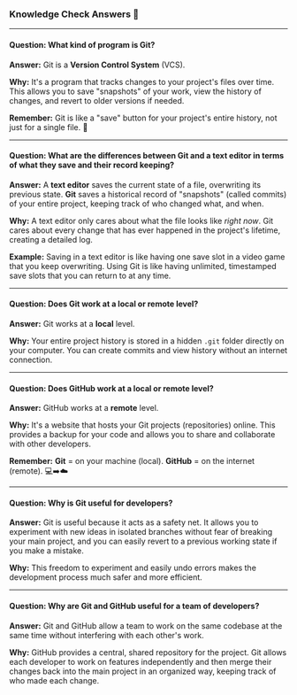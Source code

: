 ### Knowledge Check Answers 🎯

---

#### Question: What kind of program is Git?

**Answer:** Git is a **Version Control System** (VCS).

**Why:** It's a program that tracks changes to your project's files over time. This allows you to save "snapshots" of your work, view the history of changes, and revert to older versions if needed.

**Remember:** Git is like a "save" button for your project's entire history, not just for a single file. 📖

---

#### Question: What are the differences between Git and a text editor in terms of what they save and their record keeping?

**Answer:** A **text editor** saves the current state of a file, overwriting its previous state. **Git** saves a historical record of "snapshots" (called commits) of your entire project, keeping track of who changed what, and when.

**Why:** A text editor only cares about what the file looks like *right now*. Git cares about every change that has ever happened in the project's lifetime, creating a detailed log.

**Example:** Saving in a text editor is like having one save slot in a video game that you keep overwriting. Using Git is like having unlimited, timestamped save slots that you can return to at any time.

---

#### Question: Does Git work at a local or remote level?

**Answer:** Git works at a **local** level.

**Why:** Your entire project history is stored in a hidden `.git` folder directly on your computer. You can create commits and view history without an internet connection.

---

#### Question: Does GitHub work at a local or remote level?

**Answer:** GitHub works at a **remote** level.

**Why:** It's a website that hosts your Git projects (repositories) online. This provides a backup for your code and allows you to share and collaborate with other developers.

**Remember:** **Git** = on your machine (local). **GitHub** = on the internet (remote). 💻➡️☁️

---

#### Question: Why is Git useful for developers?

**Answer:** Git is useful because it acts as a safety net. It allows you to experiment with new ideas in isolated branches without fear of breaking your main project, and you can easily revert to a previous working state if you make a mistake.

**Why:** This freedom to experiment and easily undo errors makes the development process much safer and more efficient.

---

#### Question: Why are Git and GitHub useful for a team of developers?

**Answer:** Git and GitHub allow a team to work on the same codebase at the same time without interfering with each other's work.

**Why:** GitHub provides a central, shared repository for the project. Git allows each developer to work on features independently and then merge their changes back into the main project in an organized way, keeping track of who made each change.